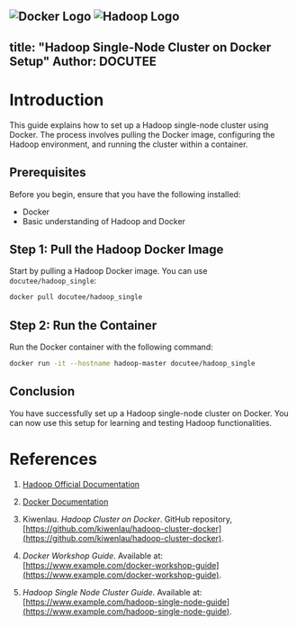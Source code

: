 ![Docker Logo](https://encrypted-tbn0.gstatic.com/images?q=tbn:ANd9GcS8oc9rEzkFAbyQxF6TYgfCoCwmKjsFH9O8QA&s) 
![Hadoop Logo](https://hadoop.apache.org/images/hadoop-logo.jpg)
---
title: "Hadoop Single-Node Cluster on Docker Setup"
Author: DOCUTEE 
---

# Introduction

This guide explains how to set up a Hadoop single-node cluster using Docker. The process involves pulling the Docker image, configuring the Hadoop environment, and running the cluster within a container.

## Prerequisites

Before you begin, ensure that you have the following installed:

- Docker
- Basic understanding of Hadoop and Docker

## Step 1: Pull the Hadoop Docker Image

Start by pulling a Hadoop Docker image. You can use `docutee/hadoop_single`:

```bash
docker pull docutee/hadoop_single
```

## Step 2: Run the Container

Run the Docker container with the following command:

```bash
docker run -it --hostname hadoop-master docutee/hadoop_single
```

## Conclusion

You have successfully set up a Hadoop single-node cluster on Docker. You can now use this setup for learning and testing Hadoop functionalities.

# References

1. [Hadoop Official Documentation](https://hadoop.apache.org/docs/stable/)

2. [Docker Documentation](https://docs.docker.com/)

3. Kiwenlau. *Hadoop Cluster on Docker*. GitHub repository, [https://github.com/kiwenlau/hadoop-cluster-docker](https://github.com/kiwenlau/hadoop-cluster-docker).

4. *Docker Workshop Guide*. Available at: [https://www.example.com/docker-workshop-guide](https://www.example.com/docker-workshop-guide).

5. *Hadoop Single Node Cluster Guide*. Available at: [https://www.example.com/hadoop-single-node-guide](https://www.example.com/hadoop-single-node-guide).


